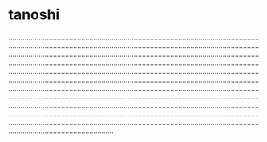 # tanoshi

........................................................................................................................................................................................................................................................................................................................................................................................................................................................................................................................................................................................................................................................................................................................................................................................................................................................................................................................................................................................................................................................................................................................................................................................................................................................................................................................................................................................................................................................................